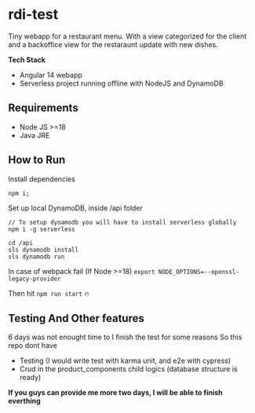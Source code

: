 # rdi-test

Tiny webapp for a restaurant menu. 
With a view categorized for the client and a backoffice view for the restaraunt update with new dishes.

**Tech Stack**
 - Angular 14 webapp
 - Serverless project running offline with NodeJS and DynamoDB

## Requirements

- Node JS >=18
- Java JRE

## How to Run

Install dependencies
```
npm i;
```

Set up local DynamoDB, inside /api folder
```
// To setup dynamodb you will have to install serverless globally
npm i -g serverless

cd /api
sls dynamodb install
sls dynamodb run
```

In case of webpack fail (If Node >=18)
```export NODE_OPTIONS=--openssl-legacy-provider```

Then hit ```npm run start``` 🔥

## Testing And Other features

6 days was not enought time to I finish the test for some reasons 
So this repo dont have 
- Testing (I would write test with karma unit, and e2e with cypress)
- Crud in the product_components child logics (database structure is ready)

**If you guys can provide me more two days, I will be able to finish everthing**

